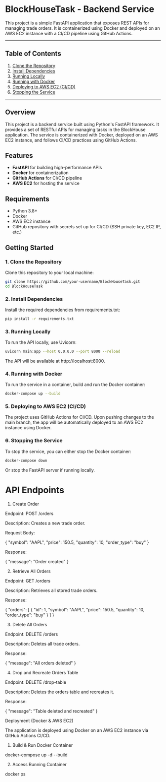 # BlockHouseTask - Backend Service

This project is a simple FastAPI application that exposes REST APIs for managing trade orders. It is containerized using Docker and deployed on an AWS EC2 instance with a CI/CD pipeline using GitHub Actions.

---

## Table of Contents
1. [Clone the Repository](#clone-the-repository)
2. [Install Dependencies](#install-dependencies)
3. [Running Locally](#running-locally)
4. [Running with Docker](#running-with-docker)
5. [Deploying to AWS EC2 (CI/CD)](#deploying-to-aws-ec2-cicd)
6. [Stopping the Service](#stopping-the-service)

---
## Overview

This project is a backend service built using Python's FastAPI framework. It provides a set of RESTful APIs for managing tasks in the BlockHouse application. The service is containerized with Docker, deployed on an AWS EC2 instance, and follows CI/CD practices using GitHub Actions.

## Features

- **FastAPI** for building high-performance APIs
- **Docker** for containerization
- **GitHub Actions** for CI/CD pipeline
- **AWS EC2** for hosting the service

## Requirements

- Python 3.8+
- Docker
- AWS EC2 instance
- GitHub repository with secrets set up for CI/CD (SSH private key, EC2 IP, etc.)

## Getting Started

### 1. Clone the Repository

Clone this repository to your local machine:

```bash
git clone https://github.com/your-username/BlockHouseTask.git
cd BlockHouseTask
```

### 2. Install Dependencies

Install the required dependencies from requirements.txt:

```bash
pip install -r requirements.txt
```

### 3. Running Locally
To run the API locally, use Uvicorn:

```bash
uvicorn main:app --host 0.0.0.0 --port 8000 --reload
```

The API will be available at http://localhost:8000.

### 4. Running with Docker
To run the service in a container, build and run the Docker container:

```bash
docker-compose up --build
```

### 5. Deploying to AWS EC2 (CI/CD)
The project uses GitHub Actions for CI/CD. Upon pushing changes to the main branch, the app will be automatically deployed to an AWS EC2 instance using Docker.

### 6. Stopping the Service
To stop the service, you can either stop the Docker container:

``` bash
docker-compose down
```
Or stop the FastAPI server if running locally.

# API Endpoints

1. Create Order

Endpoint: POST /orders

Description: Creates a new trade order.

Request Body:

{
  "symbol": "AAPL",
  "price": 150.5,
  "quantity": 10,
  "order_type": "buy"
}

Response:

{
  "message": "Order created"
}

2. Retrieve All Orders

Endpoint: GET /orders

Description: Retrieves all stored trade orders.

Response:

{
  "orders": [
    {
      "id": 1,
      "symbol": "AAPL",
      "price": 150.5,
      "quantity": 10,
      "order_type": "buy"
    }
  ]
}

3. Delete All Orders

Endpoint: DELETE /orders

Description: Deletes all trade orders.

Response:

{
  "message": "All orders deleted"
}

4. Drop and Recreate Orders Table

Endpoint: DELETE /drop-table

Description: Deletes the orders table and recreates it.

Response:

{
  "message": "Table deleted and recreated"
}

Deployment (Docker & AWS EC2)

The application is deployed using Docker on an AWS EC2 instance via GitHub Actions CI/CD.

1. Build & Run Docker Container

docker-compose up -d --build

2. Access Running Container

docker ps
